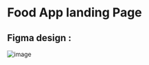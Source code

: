 # Food App landing Page
## Figma design :
![image](https://github.com/user-attachments/assets/e384abcf-3d36-49df-a7ef-b52f7afc15d8)

